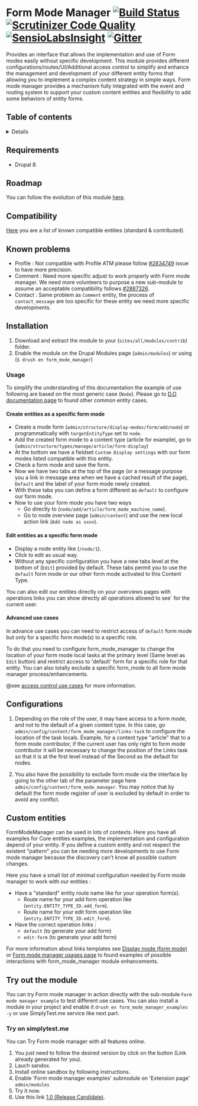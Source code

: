 # Form Mode Manager [![Build Status](https://travis-ci.org/woprrr/form_mode_manager.svg?branch=8.x-2.x)](https://travis-ci.org/woprrr/form_mode_manager) [![Scrutinizer Code Quality](https://scrutinizer-ci.com/g/woprrr/form_mode_manager/badges/quality-score.png?b=8.x-2.x)](https://scrutinizer-ci.com/g/woprrr/form_mode_manager/?branch=8.x-2.x) [![SensioLabsInsight](https://insight.sensiolabs.com/projects/938b7347-7b09-42e2-8da9-56ad8df1432f/mini.png)](https://insight.sensiolabs.com/projects/938b7347-7b09-42e2-8da9-56ad8df1432f) [![Gitter](https://badges.gitter.im/gitterHQ/gitter.svg)](https://gitter.im/Form-mode-manager)

Provides an interface that allows the implementation and use of Form modes 
easily without specific development. This module provides different
configurations/routes/UI/Additional access control to simplify and enhance the
management and development of your different entity forms that allowing you 
to implement a complex content strategy in simple ways. Form mode manager 
provides a mechanism fully integrated with the event and routing system to 
support your custom content entities and flexibility to add some behaviors of 
entity forms.

## Table of contents

<details>

<!-- toc -->

- [Requirements](#requirements)
- [Roadmap](#roadmap)
- [Known problems](#known-problems)
- [Installation](#installation)
- [Usage](#usage)
    - [Create entities as a specific form mode](#create-entities-as-a-specific-form-mode)
    - [Edit entities as a specific form mode](#edit-entities-as-a-specific-form-mode)
    - [Advanced use cases](#advanced-use-cases)
- [Configurations](#configurations)
- [Try out the module](#try-out-the-module)
    - [Try on simplytest.me](#try-on-simplytest.me)

<!-- tocstop -->

</details>

## Requirements
* Drupal 8.

## Roadmap
You can follow the evolution of this module 
[here](https://www.drupal.org/node/2880651).

## Compatibility
[Here](https://www.drupal.org/node/2838003) you are a list of known compatible 
entities (standard & contributed).

## Known problems
* Profile :
Not compatible with Profile ATM please follow [#2834749] issue to have more 
precision.
* Comment : 
Need more specific adjust to work properly with Form mode manager. We need 
more volunteers to purpose a new sub-module to assume an acceptable 
compatibility follows [#2887326].
* Contact : 
Same problem as `Comment` entity, the process of `contact_message` are too 
specific for these entity we need more specific developments.

[#2834749]: https://www.drupal.org/node/2834749
[#2887326]: https://www.drupal.org/node/2887326

## Installation
1. Download and extract the module to your (`sites/all/modules/contrib`) 
folder.
2. Enable the module on the Drupal Modules page (`admin/modules`) or using 
(`$ drush en form_mode_manager`)

### Usage
To simplify the understanding of this documentation the example of use 
following are based on the most generic case (`Node`). Please go to 
[D.O documentation page] to found other common entity cases.

#### Create entities as a specific form mode
+ Create a mode form (`admin/structure/display-modes/form/add/node`) or 
programmatically with `targetEntityType` set to `node`.
+ Add the created form mode to a content type (article for example), go to 
(`admin/structure/types/manage/article/form-display`)
+ At the bottom we have a fieldset `Custom Display settings` with our form 
modes listed compatible with this entity.
+ Check a form mode and save the form.
+ Now we have two tabs at the top of the page (or a message purpose you a link 
in message area when we have a cached result of the page), `Default` and the 
label of your form mode newly created.
+ With these tabs you can define a form different as `default` to configure 
our form mode.
+ Now to use your form mode you have two ways
    - Go directly to (`node/add/article/form_mode_machine_name`).
    - Go to node overview page (`admin/content`) and use the new local action 
    link (`Add node as xxxx`).
#### Edit entities as a specific form mode
+ Display a node entity like (`/node/1`).
+ Click to edit as usual way.
+ Without any specific configuration you have a new tabs level at the bottom 
of (`Edit`) provided by default. These tabs permit you to use the `default` 
form mode or our other form mode activated to this Content Type.

You can also edit our entities directly on your overviews pages with 
operations links you can show directly all operations allowed to see` for the 
current user.

#### Advanced use cases 
In advance use cases you can need to restrict access of `default` form mode 
but only for a specific form mode(s) to a specific role.

To do that you need to configure form_mode_manager to change the location of 
your form mode local tasks at the primary level (Same level as `Edit` button) 
and restrict access to 'default' form for a specific role for that entity. 
You can also totally exclude a specific form_mode to all form mode manager 
process/enhancements.

@see [access control use cases](https://www.drupal.org/docs/8/modules/form-mode-manager/usages/access-control) for more information.

## Configurations
1. Depending on the role of the user, it may have access to a form mode, and 
not to the default of a given content type. In this case, go 
`admin/config/content/form_mode_manager/links-task` to configure the location 
of the task locals.
Example, for a content type "article" that to a form mode contributor, 
if the current user has only right to form mode contributor it will be 
necessary to change the position of the Links task so that it is at the 
first level instead of the Second as the default for nodes.

2. You also have the possibility to exclude form mode via the interface by 
going to the other tab of the parameter page here 
`admin/config/content/form_mode_manager`. You may notice that by default 
the form mode register of user is excluded by default in order to avoid any 
conflict.

## Custom entities

FormModeManager can be used in lots of contexts. Here you have all examples 
for Core entities examples, the implementation and configuration depend of 
your entity. If you define a custom entity and not respect the existent 
"pattern" you can be needing more developments to use Form mode manager 
because the discovery can't know all possible custom changes.

Here you have a small list of minimal configuration needed by Form mode 
manager to work with our entities :

+ Have a "standard" entity route name like for your operation form(s).
    - Route name for your add form operation like 
    (`entity.ENTITY_TYPE_ID.add_form`). 
    - Route name for your edit form operation like 
    (`entity.ENTITY_TYPE_ID.edit_form`).
+ Have the correct operation links :
    - `default` (to generate your add form)
    - `edit-form` (to generate your add form)

For more information about links templates see [Display mode (form mode)] 
or [Form mode manager usages page] to found examples of possible interactions 
with form_mode_manager module enhancements.

[Display mode (form mode)]: https://www.drupal.org/docs/8/api/entity-api/display-modes-view-modes-and-form-modes
[Form mode manager usages page]: https://www.drupal.org/docs/8/modules/form-mode-manager/usages

## Try out the module
You can try Form mode manager in action directly with the sub-module 
`Form mode manager example` to test different use cases. 
You can also install a module in your project and enable it 
`drush en form_mode_manager_examples -y` or use SimplyTest.me 
service like next part.

### Try on simplytest.me
You can Try Form mode manager with all features online.
1. You just need to follow the desired version by click on the button 
(Link already generated for you).
2. Lauch sandox.
3. Install online sandbox by following instructions.
4. Enable 'Form mode manager examples' submodule on 'Extension page' 
`admin/modules`
5. Try it now.
6. Use this link [1.0 (Release Candidate)].

[1.0 (Release Candidate)]: https://simplytest.me/project/form_mode_manager/8.x-1.0-rc1
[D.O documentation page]: https://www.drupal.org/docs/8/modules/form-mode-manager

